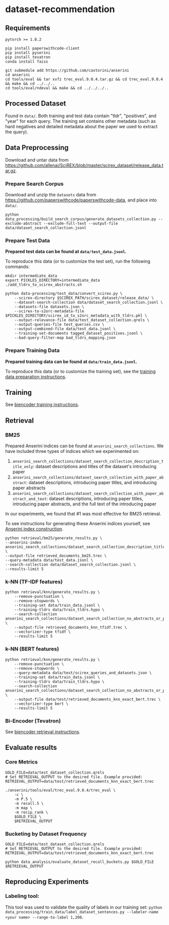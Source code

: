 # dataset-recommendation

## Requirements
```
pytorch >= 1.8.2
```

```
pip install paperswithcode-client
pip install pyserini
pip install tevatron
conda install faiss
```

```
git submodule add https://github.com/castorini/anserini
cd anserini
cd tools/eval && tar xvfz trec_eval.9.0.4.tar.gz && cd trec_eval.9.0.4 && make && cd ../../..
cd tools/eval/ndeval && make && cd ../../../..
```



## Processed Dataset
Found in `data/`. Both training and test data contain "tldr", "positives", and "year" for each query. The training set contains other metadata (such as hard negatives and detailed metadata about the paper we used to extract the query).

## Data Preprocessing
Download and untar data from https://github.com/allenai/SciREX/blob/master/scirex_dataset/release_data.tar.gz.
### Prepare Search Corpus
Download and unzip the `datasets` data from https://github.com/paperswithcode/paperswithcode-data, and place into `data/`.

`python data_processing/build_search_corpus/generate_datasets_collection.py --exclude-abstract --exclude-full-text --output-file data/dataset_search_collection.jsonl`

### Prepare Test Data
**Prepared test data can be found at `data/test_data.jsonl`.**

To reproduce this data (or to customize the test set), run the following commands:

```
mkdir intermediate_data
export PICKLES_DIRECTORY=intermediate_data
./add_tldrs_to_scirex_abstracts.sh

python data-processing/test_data/convert_scirex.py \
    --scirex-directory $SCIREX_PATH/scirex_dataset/release_data/ \
    --dataset-search-collection data/dataset_search_collection.jsonl \
    --datasets-file datasets.json \
    --scirex-to-s2orc-metadata-file $PICKLES_DIRECTORY/scirex_id_to_s2orc_metadata_with_tldrs.pkl \
    --output-relevance-file data/test_dataset_collection.qrels \
    --output-queries-file test_queries.csv \
    --output-combined-file data/test_data.jsonl \
    --training-set-documents tagged_dataset_positives.jsonl \
    --bad-query-filter-map bad_tldrs_mapping.json
```

### Prepare Training Data
**Prepared training data can be found at `data/train_data.jsonl`.**

To reproduce this data (or to customize the training set), see the [training data preparation instructions](data_processing/train_data/README.md).

## Training
See [biencoder training instructions](retrieval/biencoder/tevatron_scripts/README.md#Training).

## Retrieval

### BM25
Prepared Anserini indices can be found at `anserini_search_collections`. We have included three types of indices which we experimented on:
1. `anserini_search_collections/dataset_search_collection_description_title_only`: dataset descriptions and titles of the dataset's introducing paper
2. `anserini_search_collections/dataset_search_collection_with_paper_abstract`: dataset descriptions, introducing paper titles, and introducing paper abstracts
3. `anserini_search_collections/dataset_search_collection_with_paper_abstract_and_text`: dataset descriptions, introducing paper titles, introducing paper abstracts, and the full text of the introducing paper

In our experiments, we found that #1 was most effective for BM25 retrieval.

To see instructions for generating these Anserini indices yourself, see [Anserini index construction](retrieval/bm25/README.md).

```
python retrieval/bm25/generate_results.py \
--anserini-index anserini_search_collections/dataset_search_collection_description_title_only \
--output-file retrieved_documents_bm25.trec \
--query-metadata data/test_data.jsonl \
--search-collection data/dataset_search_collection.jsonl \
--results-limit 5
```

### k-NN (TF-IDF features)
```
python retrieval/knn/generate_results.py \
    --remove-punctuation \
    --remove-stopwords \
    --training-set data/train_data.jsonl \
    --training-tldrs data/train_tldrs.hypo \
    --search-collection anserini_search_collections/dataset_search_collection_no_abstracts_or_paper_text/documents.jsonl \
    --output-file retrieved_documents_knn_tfidf.trec \
    --vectorizer-type tfidf \
    --results-limit 5
```

### k-NN (BERT features)
```
python retrieval/knn/generate_results.py \
    --remove-punctuation \
    --remove-stopwords \
    --query-metadata data/test/scirex_queries_and_datasets.json \
    --training-set data/train_data.jsonl \
    --training-tldrs data/train_tldrs.hypo \
    --search-collection anserini_search_collections/dataset_search_collection_no_abstracts_or_paper_text/documents.jsonl \
    --output-file data/test/retrieved_documents_knn_exact_bert.trec \
    --vectorizer-type bert \
    --results-limit 5
```

### Bi-Encoder (Tevatron)
See [biencoder retrieval instructions](retrieval/biencoder/tevatron_scripts/README.md#Retrieval).


## Evaluate results
### Core Metrics
```
GOLD_FILE=data/test_dataset_collection.qrels
# Set RETRIEVAL_OUTPUT to the desired file. Example provided:
RETRIEVAL_OUTPUT=data/test/retrieved_documents_knn_exact_bert.trec

./anserini/tools/eval/trec_eval.9.0.4/trec_eval \
    -c \
    -m P.5 \
    -m recall.5 \
    -m map \
    -m recip_rank \
    $GOLD_FILE \
    $RETRIEVAL_OUTPUT
```

### Bucketing by Dataset Frequency
```
GOLD_FILE=data/test_dataset_collection.qrels
# Set RETRIEVAL_OUTPUT to the desired file. Example provided:
RETRIEVAL_OUTPUT=data/test/retrieved_documents_knn_exact_bert.trec

python data_analysis/evaluate_dataset_recall_buckets.py $GOLD_FILE $RETRIEVAL_OUTPUT
```

## Reproducing Experiments
### Labeling tool:
This tool was used to validate the quality of labels in our training set:
`python data_processing/train_data/label_dataset_sentences.py --labeler-name <your name> --range-to-label 1,200`.

